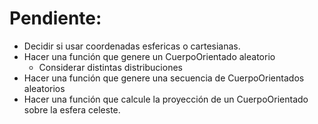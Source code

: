 # Pendiente:

- Decidir si usar coordenadas esfericas o cartesianas.
- Hacer una función que genere un CuerpoOrientado aleatorio
  - Considerar distintas distribuciones
- Hacer una función que genere una secuencia de CuerpoOrientados aleatorios
- Hacer una función que calcule la proyección de un CuerpoOrientado sobre la esfera celeste.
